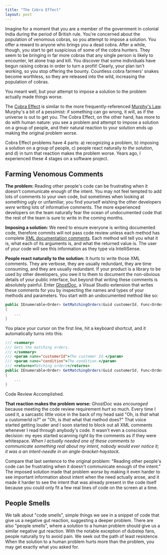 ```yaml
---
title: "The Cobra Effect"
layout: post
---
```



Imagine for a moment that you are a member of the government in colonial India during the period of British rule.  You're concerned about the population of venomous cobras, so you attempt to impose a solution.  You offer a reward to anyone who brings you a dead cobra.  After a while, though, you start to get suspicious of some of the cobra hunters.  They seem to be bringing in far more cobras that any single person is likely to encounter, let alone trap and kill.  You discover that some individuals have begun raising cobras in order to turn a profit!  Clearly, your plan isn't working, so you stop offering the bounty.  Countless cobra farmers' snakes become worthless, so they are released into the wild, increasing the population of cobras.

You meant well, but your attempt to impose a solution to the problem actually made things worse.

The <a href="http://en.wikipedia.org/wiki/Cobra_effect">Cobra Effect</a> is similar to the more frequently-referenced <a href="http://en.wikipedia.org/wiki/Murphy's_law">Murphy's Law</a>.  Murphy's a bit of a pessimist: if something can go wrong, it will, as if the universe is out to get you.  The Cobra Effect, on the other hand, has more to do with human nature: you see a problem and attempt to impose a solution on a group of people, and their natural reaction to your solution ends up making the original problem worse.

Cobra Effect problems have 4 parts: a) recognizing a problem, b) imposing a solution on a group of people, c) people react naturally *to the solution*, and d) in turn that reaction makes the problem worse.  Years ago, I experienced these 4 stages on a software project.

## Farming Venomous Comments

**The problem:** Reading other people's code can be frustrating when it doesn't communicate enough of the intent.  You may not feel tempted to add lots of comments to your own code, but sometimes when looking at something ugly or unfamiliar, you find yourself wishing the other developers *were* writing lots of informative comments.  The more experienced developers on the team naturally fear the ocean of undocumented code that the rest of the team is sure to write in the coming months.

**Imposing a solution:** We need to ensure everyone is writing documented code, therefore commits will not pass code review unless each method has complete <a href="http://msdn.microsoft.com/en-us/library/aa288481(v=vs.71).aspx">XML documentation comments</a>.  Each method will tell you what it is, what each of its arguments is, and what the returned value is.  The user of your code will see this information as they type via IntelliSense.

**People react naturally to the solution:** It *hurts* to write those XML comments.  They are verbose, they are usually redundant, they are time consuming, and they are usually redundant.  If your product is a library to be used by other developers, you owe it to them to document the non-obvious details of your public interface, but beyond that writing these comments is absolutely painful.  Enter <a href="http://visualstudiogallery.msdn.microsoft.com/46A20578-F0D5-4B1E-B55D-F001A6345748">GhostDoc</a>, a Visual Studio extension that writes these comments for you by inspecting the names and types of your methods and parameters.  You start with an undocumented method like so:

```cs
public IEnumerable<Order> GetMatchingOrders(Guid customerId, Func<Order, bool> condition)
{
    ...
}
```

You place your cursor on the first line, hit a keyboard shortcut, and it automatically turns into this:

```cs
/// <summary>
/// Gets the matching orders.
/// </summary>
/// <param name="customerId">The customer Id.</param>
/// <param name="condition">The condition.</param>
/// <returns>Matching orders</returns>
public IEnumerable<Order> GetMatchingOrders(Guid customerId, Func<Order, bool> condition)
{
    ...
}
```

Code Review Accomplished.

**That reaction makes the problem worse:** GhostDoc was *encouraged* because meeting the code review requirement *hurt* so much.  Every time I used it, a sarcastic little voice in the back of my head said "Oh, is *that* what a customerId is?" or "Oh, is *that* what that method does?"  That voice started getting louder and I soon started to block out all XML comments whenever I read through anybody's code.  It wasn't even a conscious decision: my eyes started scanning right by the comments as if they were whitespace.  *When I actually needed one of these comments to communicate something real about my intent, nobody would ever notice it; it was a an intent-needle in an angle-bracket-haystack.*

Compare that last sentence to the original problem: "Reading other people's code can be frustrating when it doesn't communicate enough of the intent."  The imposed solution made that problem *worse* by making it even harder to see important information about intent when the need actually arose, and it made it harder to see the intent that was already present in the code itself because you could only fit a few real lines of code on the screen at a time.  

## People Smells

We talk about "code smells", simple things we see in a snippet of code that give us a negative gut reaction, suggesting a deeper problem.  There are also "people smells", where a solution to a human problem should give us a similar negative gut reaction.  With the notable exception of dubstep fans, people naturally try to avoid pain.  We seek out the path of least resistence.  When the solution to a human problem hurts more than the problem, you may get exactly what you asked for.
